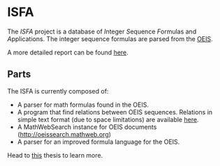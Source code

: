 # ISFA

The *ISFA* project is a database of *I*nteger *S*equence *F*ormulas and *A*pplications. The integer sequence formulas are parsed from the [OEIS](http://oeis.org).

A more detailed report can be found [here](https://github.com/eluzhnica/ISFA/blob/master/docs/Enxhell_Luzhnica_BSC.pdf).

## Parts

The ISFA is currently composed of:

- A parser for math formulas found in the OEIS.
- A program that find relations between OEIS sequences. Relations in simple text format (due to space limitations) are available [here](https://github.com/eluzhnica/ISFA/tree/master/results/relations).
- A MathWebSearch instance for OEIS documents (http://oeissearch.mathweb.org)
- A parser for an improved formula language for the OEIS.

Head to [this](https://github.com/eluzhnica/ISFA/blob/master/docs/Enxhell_Luzhnica_BSC.pdf) thesis to learn more.


